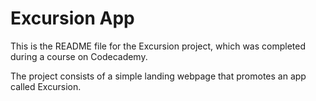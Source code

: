 # Excursion App

This is the README file for the Excursion project, which was completed during a course on Codecademy.

The project consists of a simple landing webpage that promotes an app called Excursion.
